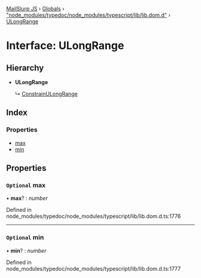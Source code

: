 [MailSlurp JS](../README.md) › [Globals](../globals.md) › ["node_modules/typedoc/node_modules/typescript/lib/lib.dom.d"](../modules/_node_modules_typedoc_node_modules_typescript_lib_lib_dom_d_.md) › [ULongRange](_node_modules_typedoc_node_modules_typescript_lib_lib_dom_d_.ulongrange.md)

# Interface: ULongRange

## Hierarchy

* **ULongRange**

  ↳ [ConstrainULongRange](_node_modules_typedoc_node_modules_typescript_lib_lib_dom_d_.constrainulongrange.md)

## Index

### Properties

* [max](_node_modules_typedoc_node_modules_typescript_lib_lib_dom_d_.ulongrange.md#optional-max)
* [min](_node_modules_typedoc_node_modules_typescript_lib_lib_dom_d_.ulongrange.md#optional-min)

## Properties

### `Optional` max

• **max**? : *number*

Defined in node_modules/typedoc/node_modules/typescript/lib/lib.dom.d.ts:1776

___

### `Optional` min

• **min**? : *number*

Defined in node_modules/typedoc/node_modules/typescript/lib/lib.dom.d.ts:1777

